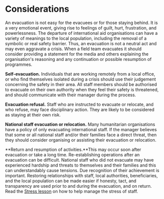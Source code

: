 [Title]: # (Considerations)
[Difficulty]: # (Beginner)
[Order]: # (5)

# Considerations

An evacuation is not easy for the evacuees or for those staying behind.  It is a very emotional event, giving rise to feelings of guilt, hurt, frustration, and powerlessness.  The departure of international aid organisations can have a variety of meanings to the local population, including the removal of a symbolic or real safety barrier. Thus, an evacuation is not a neutral act and may even aggravate a crisis.  When a field team evacuates it should consider providing a statement for the media and others explaining the organisation's reasoning and any continuation or possible resumption of programmes.

**Self-evacuation.** Individuals that are working remotely from a local office, or who find themselves isolated during a crisis should use their judgement concerning the safety in their area.  All staff members should be authorised to evacuate on their own authority when they feel their safety is threatened, and should communicate with their manager during the process.

 **Evacuation refusal.** Staff who are instructed to evacuate or relocate, and who refuse, may face disciplinary action.  They are likely to be considered as staying at their own risk.

**National staff evacuation or relocation.** Many humanitarian organisations have a policy of only evacuating international staff.  If the manager believes that some or all national staff and/or their families face a direct threat, then they should consider organising or assisting their evacuation or relocation.

**Return and resumption of activities.**This may occur soon after evacuation or take a long time.  Re-establishing operations after an evacuation can be difficult. National staff who did not evacuate may have experienced hardship and threats to themselves and their families and this can understandably cause tensions. Due recognition of their achievement is important. Restoring relationships with staff, local authorities, beneficiaries, and the local population can be made easier if honesty, tact, and transparency are used prior to and during the evacuation, and on return. Read the [Stress lesson](umbrella://lesson/stress) on how to help manage the stress of staff.